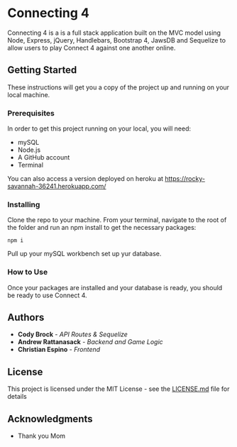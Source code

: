 # Connecting 4

Connecting 4 is a  is a full stack application built on the MVC model using Node, Express, jQuery, Handlebars, Bootstrap 4, JawsDB and Sequelize to allow users to play Connect 4 against one another online.

## Getting Started

These instructions will get you a copy of the project up and running on your local machine.

### Prerequisites

In order to get this project running on your local, you will need:
* mySQL
* Node.js
* A GitHub account
* Terminal

You can also access a version deployed on heroku at https://rocky-savannah-36241.herokuapp.com/


### Installing

Clone the repo to your machine.  From your terminal, navigate to the root of the folder and run an npm install to get the necessary packages:

```
npm i
```

Pull up your mySQL workbench set up yur database.

### How to Use

Once your packages are installed and your database is ready, you should be ready to use Connect 4.

## Authors

* **Cody Brock** - *API Routes & Sequelize* 
* **Andrew Rattanasack** - *Backend and Game Logic* 
* **Christian Espino** - *Frontend* 



## License

This project is licensed under the MIT License - see the [LICENSE.md](LICENSE.md) file for details

## Acknowledgments

* Thank you Mom

